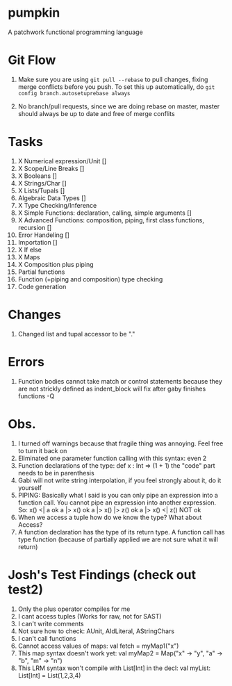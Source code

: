 pumpkin
=======

A patchwork functional programming language

Git Flow
======
1) Make sure you are using `git pull --rebase` to pull changes, fixing merge
conflicts before you push. To set this up automatically, do ```git config
branch.autosetuprebase always```

2) No branch/pull requests, since we are doing rebase on master, master should
always be up to date and free of merge conflits

Tasks
======

1. X Numerical expression/Unit []
2. X Scope/Line Breaks []
3. X Booleans []
4. X Strings/Char []
5. X Lists/Tupals []
6. Algebraic Data Types []
7. X Type Checking/Inference
8. X Simple Functions: declaration, calling, simple arguments []
9. X Advanced Functions: composition, piping, first class functions, recursion []
10. Error Handeling []
11. Importation []
12. X If else
13. X Maps
14. X Composition plus piping
15. Partial functions
16. Function (+piping and composition) type checking
17. Code generation

Changes
======
1. Changed list and tupal accessor to be "."

Errors
======
1. Function bodies cannot take match or control statements
because they are not strickly defined as indent_block will fix after gaby finishes functions -Q

Obs.
======
1. I turned off warnings because that fragile thing was annoying. Feel free to turn it back on
2. Eliminated one parameter function calling with this syntax: even 2
3. Function declarations of the type: def x : Int => (1 + 1) the "code" part needs to be in parenthesis
4. Gabi will not write string interpolation, if you feel strongly about it, do it yourself
5. PIPING: Basically what I said is you can only pipe an expression into a function call. You cannot pipe an expression into another expression.
So:
x() <| a  ok
a |> x()  ok
a |> x() |> z() ok
a |> x() <| z() NOT ok
6. When we access a tuple how do we know the type? What about Access?
7. A function declaration has the type of its return type. A function call has type function (because of partially applied we are not sure what it will return)

Josh's Test Findings (check out test2)
======
1. Only the plus operator compiles for me
2. I cant access tuples (Works for raw, not for SAST)
3. I can't write comments
4. Not sure how to check: AUnit, AIdLiteral, AStringChars
5. I can't call functions
6. Cannot access values of maps: val fetch = myMap1("x")
7. This map syntax doesn't work yet: val myMap2 = Map("x" -> "y", "a" -> "b", "m" -> "n")
8. This LRM syntax won't compile with List[Int] in the decl: val myList: List[Int] = List(1,2,3,4)